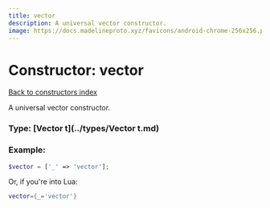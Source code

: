```yaml
---
title: vector
description: A universal vector constructor.
image: https://docs.madelineproto.xyz/favicons/android-chrome-256x256.png
---
```

# Constructor: vector  
[Back to constructors index](index.md)



A universal vector constructor.




### Type: [Vector t](../types/Vector t.md)


### Example:

```php
$vector = ['_' => 'vector'];
```  


Or, if you're into Lua:

```lua
vector={_='vector'}

```


